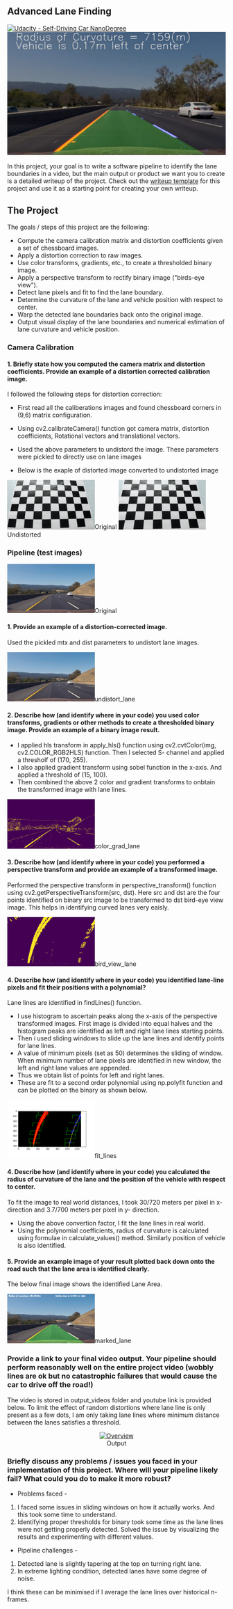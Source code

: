 ## Advanced Lane Finding
[![Udacity - Self-Driving Car NanoDegree](https://s3.amazonaws.com/udacity-sdc/github/shield-carnd.svg)](http://www.udacity.com/drive)
![Lanes Image](./examples/example_output.jpg)

In this project, your goal is to write a software pipeline to identify the lane boundaries in a video, but the main output or product we want you to create is a detailed writeup of the project.  Check out the [writeup template](https://github.com/udacity/CarND-Advanced-Lane-Lines/blob/master/writeup_template.md) for this project and use it as a starting point for creating your own writeup.  


The Project
---

The goals / steps of this project are the following:

* Compute the camera calibration matrix and distortion coefficients given a set of chessboard images.
* Apply a distortion correction to raw images.
* Use color transforms, gradients, etc., to create a thresholded binary image.
* Apply a perspective transform to rectify binary image ("birds-eye view").
* Detect lane pixels and fit to find the lane boundary.
* Determine the curvature of the lane and vehicle position with respect to center.
* Warp the detected lane boundaries back onto the original image.
* Output visual display of the lane boundaries and numerical estimation of lane curvature and vehicle position.

### Camera Calibration

#### 1. Briefly state how you computed the camera matrix and distortion coefficients. Provide an example of a distortion corrected calibration image.

I followed the following steps for distortion correction:
* First read all the caliberations images and found chessboard corners in (9,6) matrix configuration.
* Using cv2.calibrateCamera() function got camera matrix, distortion coefficients, Rotational vectors and translational vectors.
* Used the above parameters to undistord the image. These parameters were pickled to directly use on lane images

* Below is the exaple of distorted image converted to undistorted image

<p>
 <img src="./output_steps/original_chess_cal.png" width="40%" height="40%">Original
 <img src="./output_steps/Distortion_corrected_cal.png" width="40%" height="40%">Undistorted
<br>
</p>

### Pipeline (test images)

<p>
 <img src="./output_steps/sample_lane.png" width="40%" height="40%">Original
<p>
  
#### 1. Provide an example of a distortion-corrected image.
Used the pickled mtx and dist parameters to undistort lane images.

<p>
 <img src="./output_steps/undistort_lane.png" width="40%" height="40%">undistort_lane
<p>
  
#### 2. Describe how (and identify where in your code) you used color transforms, gradients or other methods to create a thresholded binary image. Provide an example of a binary image result.

* I  applied hls transform in apply_hls() function using cv2.cvtColor(img, cv2.COLOR_RGB2HLS) function. Then I selected S- channel and applied a thresholf of (170, 255).
* I also applied gradient transform using sobel function in the x-axis. And applied a threshold of (15, 100).
* Then  combined the above 2 color and gradient transforms to  onbtain the transformed image with lane lines.

<p>
 <img src="./output_steps/color_grad_th_lane.png" width="40%" height="40%">color_grad_lane
<p>
  
#### 3. Describe how (and identify where in your code) you performed a perspective transform and provide an example of a transformed image.

Performed the perspective transform in perspective_transform() function using cv2.getPerspectiveTransform(src, dst).
Here src and dst are the four points identified on binary src image to be transformed to dst bird-eye view image.
This  helps in identifying curved lanes very eaisly.

<p>
 <img src="./output_steps/bird_view_lane.png" width="40%" height="40%">bird_view_lane
<p>

#### 4. Describe how (and identify where in your code) you identified lane-line pixels and fit their positions with a polynomial?

Lane lines are identified in findLines() function. 

* I use histogram to ascertain peaks along the x-axis of the perspective transformed images. First image is divided into equal halves and the histogram peaks are identified as left and right lane lines starting points.
* Then i used sliding windows to slide up the lane lines and identify points for lane lines. 
* A value of minimum pixels (set as 50) determines the sliding of window. When minimum number of lane pixels are identified in new window, the left and right lane values are appended.
* Thus we obtain list of points for left and right lanes. 
* These are fit to a second order polynomial using np.polyfit function and can be plotted on the binary as shown below.

<p>
 <img src="./output_steps/fit_lines.png" width="40%" height="40%">fit_lines
<p>
  
#### 4. Describe how (and identify where in your code) you calculated the radius of curvature of the lane and the position of the vehicle with respect to center.

To fit the image to real world distances, I took 30/720 meters per pixel in x- direction and 3.7/700 meters per pixel in y- direction.

* Using the above convertion factor, I fit the lane lines in real world.
* Using the polynomial coefficients, radius of curvature is calculated using formulae in calculate_values() method. Similarly position of vehicle is also identified.

#### 5. Provide an example image of your result plotted back down onto the road such that the lane area is identified clearly.

The below final image shows the identified Lane Area.

<p>
 <img src="./output_steps/marked_lane.png" width="40%" height="40%">marked_lane
<p>
  
### Provide a link to your final video output. Your pipeline should perform reasonably well on the entire project video (wobbly lines are ok but no catastrophic failures that would cause the car to drive off the road!)

The video is stored in output_videos folder and youtube link is provided below.
To limit the effect of random distortions where lane line is only present as a few dots, I am only taking lane lines where minimum distance between the lanes satisfies a threshold.

<p align="center">
 <a href="https://youtu.be/mlXgRlVa1O4"><img src="./gif.gif" alt="Overview" width="50%" height="50%"></a>
 <br>Output
</p>

### Briefly discuss any problems / issues you faced in your implementation of this project. Where will your pipeline likely fail? What could you do to make it more robust?

* Problems faced - 
1. I faced some issues in sliding windows on how it actually works. And this took some time to understand.
2. Identifying proper thresholds for binary took some time as the lane lines were not getting properly detected. Solved the issue by visualizing the results and experimenting with different values.

* Pipeline challenges - 
1. Detected lane is slightly tapering at the top on turning right lane.
2. In extreme lighting condition, detected lanes have some degree of noise.

I think these can be minimised if I average the lane lines over historical n-frames.

